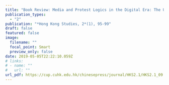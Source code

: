 ```yaml
---
title: "Book Review: Media and Protest Logics in the Digital Era: The Umbrella Movement in Hong Kong by F. L.F. Lee and J. M. Chan"
publication_types:
  - "2"
publication: "*Hong Kong Studies, 2*(1), 95-99"
draft: false
featured: false
image:
  filename: ""
  focal_point: Smart
  preview_only: false
date: 2019-05-05T22:22:10.059Z
# links:
# - name: ""
#   url: ""
url_pdf: https://cup.cuhk.edu.hk/chinesepress/journal/HKS2.1/HKS2.1_09.pdf
---
```

